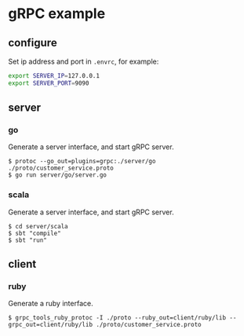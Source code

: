 # gRPC example

## configure
Set ip address and port in `.envrc`, for example:

```bash
export SERVER_IP=127.0.0.1
export SERVER_PORT=9090
```

## server
### go

Generate a server interface, and start gRPC server.

```
$ protoc --go_out=plugins=grpc:./server/go ./proto/customer_service.proto
$ go run server/go/server.go
```

### scala

Generate a server interface, and start gRPC server.

```
$ cd server/scala
$ sbt "compile"
$ sbt "run"
```

## client
### ruby

Generate a ruby interface.

```
$ grpc_tools_ruby_protoc -I ./proto --ruby_out=client/ruby/lib --grpc_out=client/ruby/lib ./proto/customer_service.proto
```
